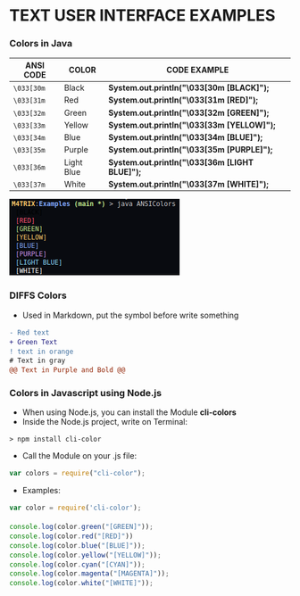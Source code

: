 # TEXT USER INTERFACE EXAMPLES

### Colors in Java

ANSI CODE|COLOR|CODE EXAMPLE
|---|---|---|
`\033[30m`|Black|**System.out.println("\033[30m [BLACK]");**
`\033[31m`|Red|**System.out.println("\033[31m [RED]");**
`\033[32m`|Green|**System.out.println("\033[32m [GREEN]");**
`\033[33m`|Yellow|**System.out.println("\033[33m [YELLOW]");**
`\033[34m`|Blue|**System.out.println("\033[34m [BLUE]");**
`\033[35m`|Purple|**System.out.println("\033[35m [PURPLE]");**
`\033[36m`|Light Blue|**System.out.println("\033[36m [LIGHT BLUE]");**
`\033[37m`|White|**System.out.println("\033[37m [WHITE]");**

<img src="Images/ANSI-test.png">

### DIFFS Colors

* Used in Markdown, put the symbol before write something

```diff
- Red text
+ Green Text
! text in orange
# Text in gray
@@ Text in Purple and Bold @@
```

### Colors in Javascript using Node.js

* When using Node.js, you can install the Module **cli-colors**
* Inside the Node.js project, write on Terminal:

```shell
> npm install cli-color
```
* Call the Module on your .js file:

```javascript
var colors = require("cli-color");
```
* Examples:

```javascript
var color = require('cli-color');

console.log(color.green("[GREEN]"));
console.log(color.red("[RED]"))
console.log(color.blue("[BLUE]"));
console.log(color.yellow("[YELLOW]"));
console.log(color.cyan("[CYAN]"));
console.log(color.magenta("[MAGENTA]"));
console.log(color.white("[WHITE]"));
```


